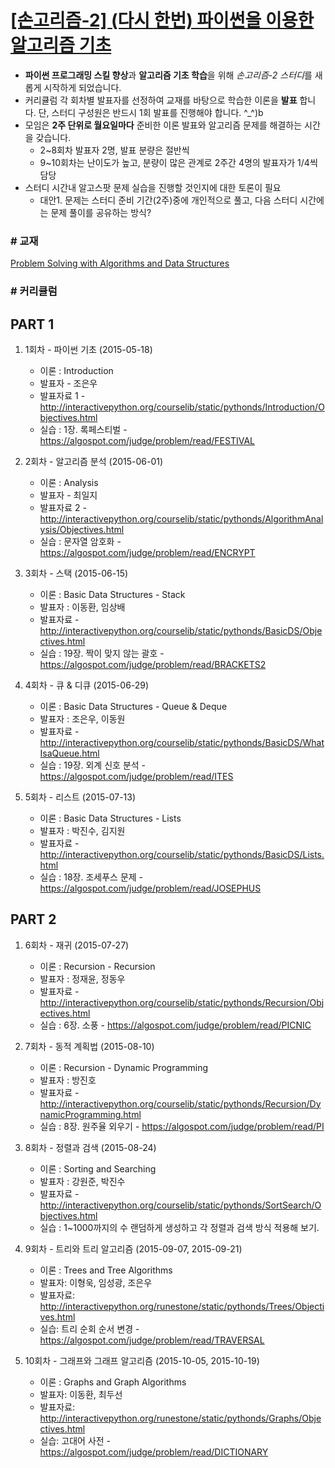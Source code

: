 # [\[손고리즘-2\] (다시 한번) 파이썬을 이용한 알고리즘 기초](https://www.facebook.com/groups/songorithm/)

- **파이썬 프로그래밍 스킬 향상**과 **알고리즘 기초 학습**을 위해 *손고리즘-2 스터디*를 새롭게 시작하게 되었습니다.
- 커리큘럼 각 회차별 발표자를 선정하여 교재를 바탕으로 학습한 이론을 **발표** 합니다. 단, 스터디 구성원은 반드시 1회 발표를 진행해야 합니다. \^_^)b
- 모임은 **2주 단위로 월요일마다** 준비한 이론 발표와 알고리즘 문제를 해결하는 시간을 갖습니다.
    - 2~8회차 발표자 2명, 발표 분량은 절반씩
    - 9~10회차는 난이도가 높고, 분량이 많은 관계로 2주간 4명의 발표자가 1/4씩 담당
- 스터디 시간내 알고스팟 문제 실습을 진행할 것인지에 대한 토론이 필요
    - 대안1. 문제는 스터디 준비 기간(2주)중에 개인적으로 풀고, 다음 스터디 시간에는 문제 풀이를 공유하는 방식?

### # 교재
[Problem Solving with Algorithms and Data Structures](http://interactivepython.org/courselib/static/pythonds/index.html)

### # 커리큘럼
PART 1
----

1. 1회차 - 파이썬 기초 (2015-05-18)
    * 이론 : Introduction
    * 발표자 - 조은우
    * 발표자료 1 - http://interactivepython.org/courselib/static/pythonds/Introduction/Objectives.html
    * 실습 : 1장. 록페스티벌 - https://algospot.com/judge/problem/read/FESTIVAL

2. 2회차 - 알고리즘 분석 (2015-06-01)
    * 이론 : Analysis
    * 발표자 - 최일지
    * 발표자료 2 - http://interactivepython.org/courselib/static/pythonds/AlgorithmAnalysis/Objectives.html
    * 실습 : 문자열 암호화 - https://algospot.com/judge/problem/read/ENCRYPT

3. 3회차 - 스택 (2015-06-15)
    * 이론 : Basic Data Structures - Stack
    * 발표자 : 이동환, 임상배
    * 발표자료 - http://interactivepython.org/courselib/static/pythonds/BasicDS/Objectives.html
    * 실습 : 19장. 짝이 맞지 않는 괄호 -  https://algospot.com/judge/problem/read/BRACKETS2

4. 4회차 - 큐 & 디큐 (2015-06-29)
    * 이론 : Basic Data Structures - Queue & Deque
    * 발표자 : 조은우, 이동원
    * 발표자료 - http://interactivepython.org/courselib/static/pythonds/BasicDS/WhatIsaQueue.html
    * 실습 : 19장. 외계 신호 분석 - https://algospot.com/judge/problem/read/ITES

5. 5회차 - 리스트 (2015-07-13)
    * 이론 : Basic Data Structures - Lists
    * 발표자 : 박진수, 김지원
    * 발표자료 - http://interactivepython.org/courselib/static/pythonds/BasicDS/Lists.html
    * 실습 : 18장. 조세푸스 문제 - https://algospot.com/judge/problem/read/JOSEPHUS

PART 2
----
1. 6회차 - 재귀 (2015-07-27)
    * 이론 : Recursion - Recursion
    * 발표자 : 정재윤, 정동우
    * 발표자료 - http://interactivepython.org/courselib/static/pythonds/Recursion/Objectives.html
    * 실습 : 6장. 소풍 - https://algospot.com/judge/problem/read/PICNIC

2. 7회차 - 동적 계획법 (2015-08-10)
    * 이론 : Recursion -  Dynamic Programming
    * 발표자 : 방진호
    * 발표자료 - http://interactivepython.org/courselib/static/pythonds/Recursion/DynamicProgramming.html
    * 실습 : 8장. 원주율 외우기 - https://algospot.com/judge/problem/read/PI

3. 8회차 - 정렬과 검색 (2015-08-24)
    * 이론 : Sorting and Searching
    * 발표자 : 강원준, 박진수
    * 발표자료 - http://interactivepython.org/courselib/static/pythonds/SortSearch/Objectives.html
    * 실습 : 1~1000까지의 수 랜덤하게 생성하고 각 정렬과 검색 방식 적용해 보기.

4. 9회차 - 트리와 트리 알고리즘 (2015-09-07, 2015-09-21)
    * 이론 : Trees and Tree Algorithms
    * 발표자: 이형욱, 임성광, 조은우
    * 발표자료: http://interactivepython.org/runestone/static/pythonds/Trees/Objectives.html
    * 실습: 트리 순회 순서 변경 - https://algospot.com/judge/problem/read/TRAVERSAL

5. 10회차 - 그래프와 그래프 알고리즘 (2015-10-05, 2015-10-19)
    * 이론 : Graphs and Graph Algorithms
    * 발표자: 이동환, 최두선
    * 발표자료: http://interactivepython.org/runestone/static/pythonds/Graphs/Objectives.html
    * 실습: 고대어 사전 - https://algospot.com/judge/problem/read/DICTIONARY
